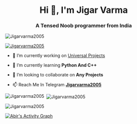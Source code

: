 <h1 align="center">Hi 👋, I'm Jigar Varma</h1>
<h3 align="center">A Tensed Noob programmer from India</h3>

<p align="left"> <img src="https://komarev.com/ghpvc/?username=Jigarvarma2005&label=Profile%20views&color=0e75b6&style=flat" alt="Jigarvarma2005" /> </p>

<p align="left"> <a href="https://github.com/ryo-ma/github-profile-trophy"><img src="https://github-profile-trophy.vercel.app/?username=Jigarvarma2005" alt="Jigarvarma2005" /></a> </p>

- 🔭 I’m currently working on [Universal Projects](https://t.me/UniversalBotsUpdate)

- 🌱 I’m currently learning **Python And C++**

- 👯 I’m looking to collaborate on **Any Projects**

- 📫 Reach Me In Telegram **[Jigarvarma2005](https://telegram.me/Jigarvarma2005)**


<p><img align="left" src="https://github-readme-stats.vercel.app/api/top-langs?username=Jigarvarma2005&show_icons=true&locale=en&layout=compact&count_private=true&theme=radical" alt="Jigarvarma2005" /></p>

<p>&nbsp;<img align="center" src="https://github-readme-stats.vercel.app/api?username=Jigarvarma2005&show_icons=true&locale=en&count_private=true&theme=radical" alt="Jigarvarma2005" /></p>

<p><img align="center" src="https://github-readme-streak-stats.herokuapp.com/?user=Jigarvarma2005&theme=radical&ring=DD0B0B" alt="Jigarvarma2005" /></p>
<a href="https://github.com/Jigarvarma2005"><img alt="Abir's Activity Graph" src="https://activity-graph.herokuapp.com/graph?username=Jigarvarma2005&bg_color=1F222E&color=F8D866&line=F85D7F&point=FFFFFF&hide_border=true" /></a>
